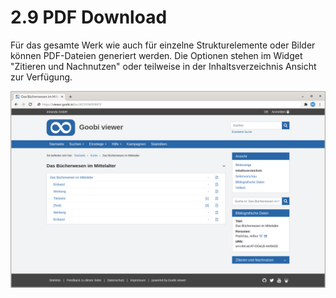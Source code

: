 # 2.9 PDF Download

Für das gesamte Werk wie auch für einzelne Strukturelemente oder Bilder können PDF-Dateien generiert werden. Die Optionen stehen im Widget "Zitieren und Nachnutzen" oder teilweise in der Inhaltsverzeichnis Ansicht zur Verfügung.

![](../../.gitbook/assets/de_pdfdownload.png)

